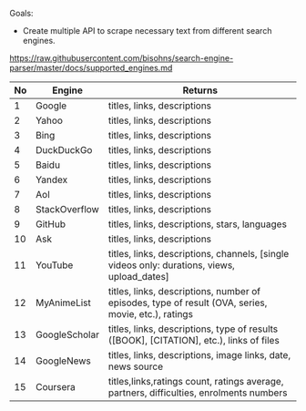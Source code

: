 Goals:
- Create multiple API to scrape necessary text from different search engines.

https://raw.githubusercontent.com/bisohns/search-engine-parser/master/docs/supported_engines.md

|No|Engine|Returns|
|------|------|-----|
1|Google|titles, links, descriptions
|2|Yahoo|titles, links, descriptions
3|Bing|titles, links, descriptions
|4|DuckDuckGo|titles, links, descriptions
5|Baidu|titles, links, descriptions
|6|Yandex|titles, links, descriptions
7|Aol|titles, links, descriptions
8|StackOverflow|titles, links, descriptions
9|GitHub|titles, links, descriptions, stars, languages
10|Ask|titles, links, descriptions
11|YouTube|titles, links, descriptions, channels, [single videos only: durations, views, upload_dates]
12|MyAnimeList|titles, links, descriptions, number of episodes, type of result (OVA, series, movie, etc.), ratings
13|GoogleScholar|titles, links, descriptions, type of results ([BOOK], [CITATION], etc.), links of files
14|GoogleNews|titles, links, descriptions, image links, date, news source
15|Coursera|titles,links,ratings count, ratings average, partners, difficulties, enrolments numbers